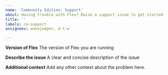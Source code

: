 ```yaml
---
name: 'Community Edition: Support'
about: Having trouble with Flex? Raise a support issue to get started
title: ''
labels: ce-support
assignees: wavejumper, d-t-w

---
```


**Version of Flex**
The version of Flex you are running

**Describe the issue**
A clear and concise description of the issue

**Additional context**
Add any other context about the problem here.
